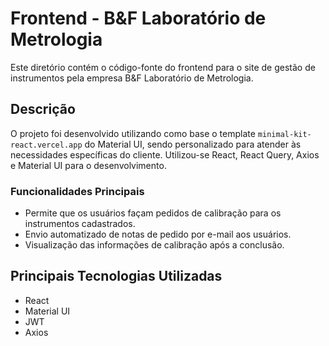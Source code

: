 # Frontend - B&F Laboratório de Metrologia

Este diretório contém o código-fonte do frontend para o site de gestão de instrumentos pela empresa B&F Laboratório de Metrologia.

## Descrição

O projeto foi desenvolvido utilizando como base o template `minimal-kit-react.vercel.app` do Material UI, sendo personalizado para atender às necessidades específicas do cliente. Utilizou-se React, React Query, Axios e Material UI para o desenvolvimento.

### Funcionalidades Principais

- Permite que os usuários façam pedidos de calibração para os instrumentos cadastrados.
- Envio automatizado de notas de pedido por e-mail aos usuários.
- Visualização das informações de calibração após a conclusão.

## Principais Tecnologias Utilizadas

- React
- Material UI
- JWT
- Axios

